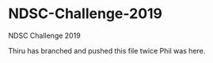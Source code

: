 # NDSC-Challenge-2019
NDSC Challenge 2019


Thiru has branched and pushed this file twice
Phil was here.
